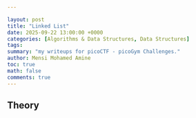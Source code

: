 ```yaml
---

layout: post
title: "Linked List"
date: 2025-09-22 13:00:00 +0000
categories: [Algorithms & Data Structures, Data Structures]
tags: 
summary: "my writeups for picoCTF - picoGym Challenges."
author: Mensi Mohamed Amine
toc: true
math: false
comments: true
---
```


## Theory 